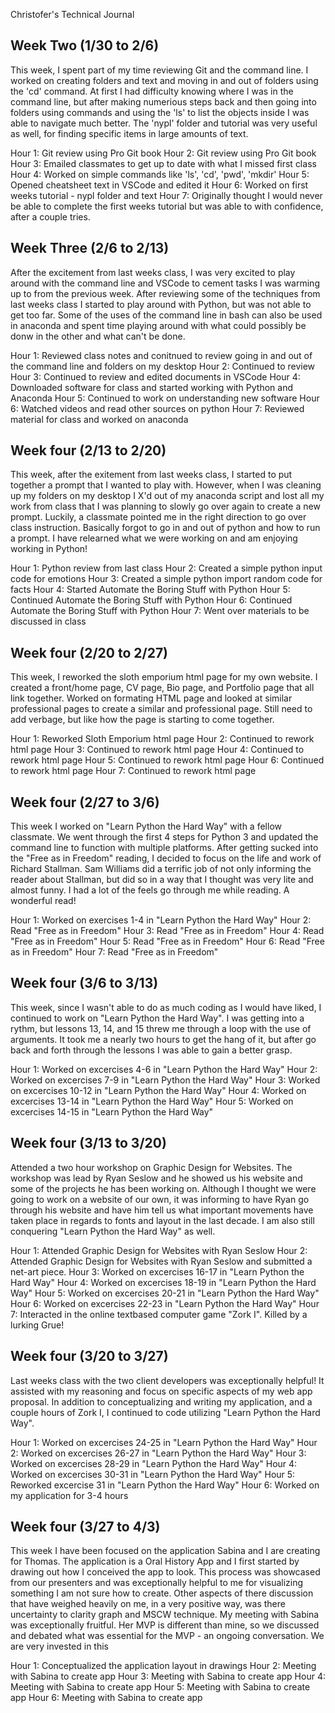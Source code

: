 Christofer's Technical Journal

## Week Two (1/30 to 2/6)

This week, I spent part of my time reviewing Git and the command line. I worked on creating folders and text and moving in and out of folders using the 'cd' command. At first I had difficulty knowing where I was in the command line, but after making numerious steps back and then going into folders using commands and using the 'ls' to list the objects inside I was able to navigate much better. The 'nypl' folder and tutorial was very useful as well, for finding specific items in large amounts of text.

Hour 1: Git review using Pro Git book 
Hour 2: Git review using Pro Git book
Hour 3: Emailed classmates to get up to date with what I missed first class
Hour 4: Worked on simple commands like 'ls', 'cd', 'pwd', 'mkdir'
Hour 5: Opened cheatsheet text in VSCode and edited it 
Hour 6: Worked on first weeks tutorial - nypl folder and text
Hour 7: Originally thought I would never be able to complete the first weeks tutorial but was able to with confidence, after a couple tries.


## Week Three (2/6 to 2/13)

After the excitement from last weeks class, I was very excited to play around with the command line and VSCode to cement tasks I was warming up to from the previous week. After reviewing some of the techniques from last weeks class I started to play around with Python, but was not able to get too far. Some of the uses of the command line in bash can also be used in anaconda and spent time playing around with what could possibly be donw in the other and what can't be done.

Hour 1: Reviewed class notes and conitnued to review going in and out of the command line and folders on my desktop
Hour 2: Continued to review
Hour 3: Continued to review and edited documents in VSCode
Hour 4: Downloaded software for class and started working with Python and Anaconda
Hour 5: Continued to work on understanding new software
Hour 6: Watched videos and read other sources on python
Hour 7: Reviewed material for class and worked on anaconda


## Week four (2/13 to 2/20)

This week, after the exitement from last weeks class, I started to put together a prompt that I wanted to play with. However, when I was cleaning up my folders on my desktop I X'd out of my anaconda script and lost all my work from class that I was planning to slowly go over again to create a new prompt. Luckily, a classmate pointed me in the right direction to go over class instruction. Basically forgot to go in and out of python and how to run a prompt. I have relearned what we were working on and am enjoying working in Python! 

Hour 1: Python review from last class
Hour 2: Created a simple python input code for emotions
Hour 3: Created a simple python import random code for facts
Hour 4: Started Automate the Boring Stuff with Python
Hour 5: Continued Automate the Boring Stuff with Python
Hour 6: Continued Automate the Boring Stuff with Python
Hour 7: Went over materials to be discussed in class


## Week four (2/20 to 2/27)

This week, I reworked the sloth emporium html page for my own website. I created a front/home page, CV page, Bio page, and Portfolio page that all link together. Worked on formating HTML page and looked at similar professional pages to create a similar and professional page. Still need to add verbage, but like how the page is starting to come together.

Hour 1: Reworked Sloth Emporium html page
Hour 2: Continued to rework html page
Hour 3: Continued to rework html page
Hour 4: Continued to rework html page
Hour 5: Continued to rework html page
Hour 6: Continued to rework html page
Hour 7: Continued to rework html page


## Week four (2/27 to 3/6)

This week I worked on "Learn Python the Hard Way" with a fellow classmate. We went through the first 4 steps for Python 3 and updated the command line to function with multiple platforms. After getting sucked into the "Free as in Freedom" reading, I decided to focus on the life and work of Richard Stallman. Sam Williams did a terrific job of not only informing the reader about Stallman, but did so in a way that I thought was very lite and almost funny. I had a lot of the feels go through me while reading. A wonderful read! 

Hour 1: Worked on exercises 1-4 in "Learn Python the Hard Way"
Hour 2: Read "Free as in Freedom"
Hour 3: Read "Free as in Freedom"
Hour 4: Read "Free as in Freedom"
Hour 5: Read "Free as in Freedom"
Hour 6: Read "Free as in Freedom"
Hour 7: Read "Free as in Freedom"


## Week four (3/6 to 3/13)

This week, since I wasn't able to do as much coding as I would have liked, I continued to work on "Learn Python the Hard Way". I was getting into a rythm, but lessons 13, 14, and 15 threw me through a loop with the use of arguments. It took me a nearly two hours to get the hang of it, but after go back and forth through the lessons I was able to gain a better grasp. 

Hour 1: Worked on excercises 4-6 in "Learn Python the Hard Way"
Hour 2: Worked on excercises 7-9 in "Learn Python the Hard Way"
Hour 3: Worked on excercises 10-12 in "Learn Python the Hard Way"
Hour 4: Worked on excercises 13-14 in "Learn Python the Hard Way"
Hour 5: Worked on excercises 14-15 in "Learn Python the Hard Way"


## Week four (3/13 to 3/20)

Attended a two hour workshop on Graphic Design for Websites. The workshop was lead by Ryan Seslow and he showed us his website and some of the projects he has been working on. Although I thought we were going to work on a website of our own, it was informing to have Ryan go through his website and have him tell us what important movements have taken place in regards to fonts and layout in the last decade. I am also still conquering "Learn Python the Hard Way" as well.

Hour 1: Attended Graphic Design for Websites with Ryan Seslow 
Hour 2: Attended Graphic Design for Websites with Ryan Seslow and submitted a net-art piece. 
Hour 3: Worked on excercises 16-17 in "Learn Python the Hard Way"
Hour 4: Worked on excercises 18-19 in "Learn Python the Hard Way"
Hour 5: Worked on excercises 20-21 in "Learn Python the Hard Way"
Hour 6: Worked on excercises 22-23 in "Learn Python the Hard Way"
Hour 7: Interacted in the online textbased computer game "Zork I". Killed by a lurking Grue!


## Week four (3/20 to 3/27)
Last weeks class with the two client developers was exceptionally helpful! It assisted with my reasoning and focus on specific aspects of my web app proposal. In addition to conceptualizing and writing my application, and a couple hours of Zork I, I continued to code utilizing "Learn Python the Hard Way". 

Hour 1: Worked on excercises 24-25 in "Learn Python the Hard Way"
Hour 2: Worked on excercises 26-27 in "Learn Python the Hard Way"
Hour 3: Worked on excercises 28-29 in "Learn Python the Hard Way"
Hour 4: Worked on excercises 30-31 in "Learn Python the Hard Way"
Hour 5: Reworked excercise 31 in "Learn Python the Hard Way"
Hour 6: Worked on my application for 3-4 hours


## Week four (3/27 to 4/3)
This week I have been focused on the application Sabina and I are creating for Thomas. The application is a Oral History App and I first started by drawing out how I conceived the app to look. This process was showcased from our presenters and was exceptionally helpful to me for visualizing something I am not sure how to create. Other aspects of there discussion that have weighed heavily on me, in a very positive way, was there uncertainty to clarity graph and MSCW technique. My meeting with Sabina was exceptionally fruitful. Her MVP is different than mine, so we discussed and debated what was essential for the MVP - an ongoing conversation. We are very invested in this  

Hour 1: Conceptualized the application layout in drawings
Hour 2: Meeting with Sabina to create app
Hour 3: Meeting with Sabina to create app
Hour 4: Meeting with Sabina to create app
Hour 5: Meeting with Sabina to create app
Hour 6: Meeting with Sabina to create app
